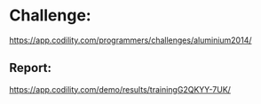 ﻿# Challenge: 
https://app.codility.com/programmers/challenges/aluminium2014/

## Report:
https://app.codility.com/demo/results/trainingG2QKYY-7UK/